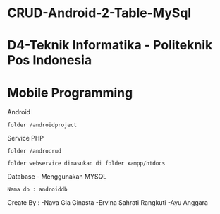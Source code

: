 # CRUD-Android-2-Table-MySql
# D4-Teknik Informatika - Politeknik Pos Indonesia
# Mobile Programming

Android
```
folder /androidproject
```

Service PHP 
```
folder /androcrud

folder webservice dimasukan di folder xampp/htdocs
```

Database - Menggunakan MYSQL
```
Nama db : androiddb
```

Create By :
-Nava Gia Ginasta 
-Ervina Sahrati Rangkuti
-Ayu Anggara
